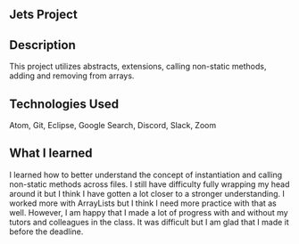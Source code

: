 ## Jets Project

## Description
This project utilizes abstracts, extensions, calling non-static methods, adding and removing from arrays.
## Technologies Used
Atom, Git, Eclipse, Google Search, Discord, Slack, Zoom
## What I learned
I learned how to better understand the concept of instantiation and calling non-static methods across files. I still have difficulty fully wrapping my head around it but I think I have gotten a lot closer to a stronger understanding. I worked more with ArrayLists but I think I need more practice with that as well. However, I am happy that I made a lot of progress with and without my tutors and colleagues in the class. It was difficult but I am glad that I made it before the deadline.
